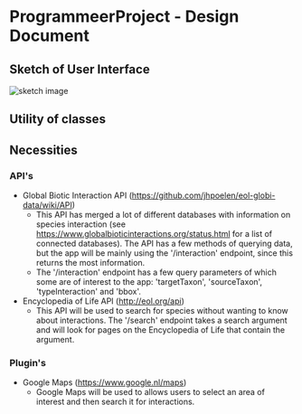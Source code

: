 # ProgrammeerProject - Design Document

## Sketch of User Interface
![sketch image](https://github.com/romanlakerveld/ProgProj/blob/master/doc/DesignV3.bmp?raw=true)

## Utility of classes

## Necessities

### API's
- Global Biotic Interaction API (https://github.com/jhpoelen/eol-globi-data/wiki/API)
  - This API has merged a lot of different databases with information on species interaction (see https://www.globalbioticinteractions.org/status.html for a list of connected databases). The API has a few methods of querying data, but the app will be mainly using the '/interaction' endpoint, since this returns the most information.
  - The '/interaction' endpoint has a few query parameters of which some are of interest to the app: 'targetTaxon', 'sourceTaxon', 'typeInteraction' and 'bbox'.
- Encyclopedia of Life API (http://eol.org/api)
  - This API will be used to search for species without wanting to know about interactions. The '/search' endpoint takes a search argument and will look for pages on the Encyclopedia of Life that contain the argument.
### Plugin's
- Google Maps (https://www.google.nl/maps)
  - Google Maps will be used to allows users to select an area of interest and then search it for interactions.
